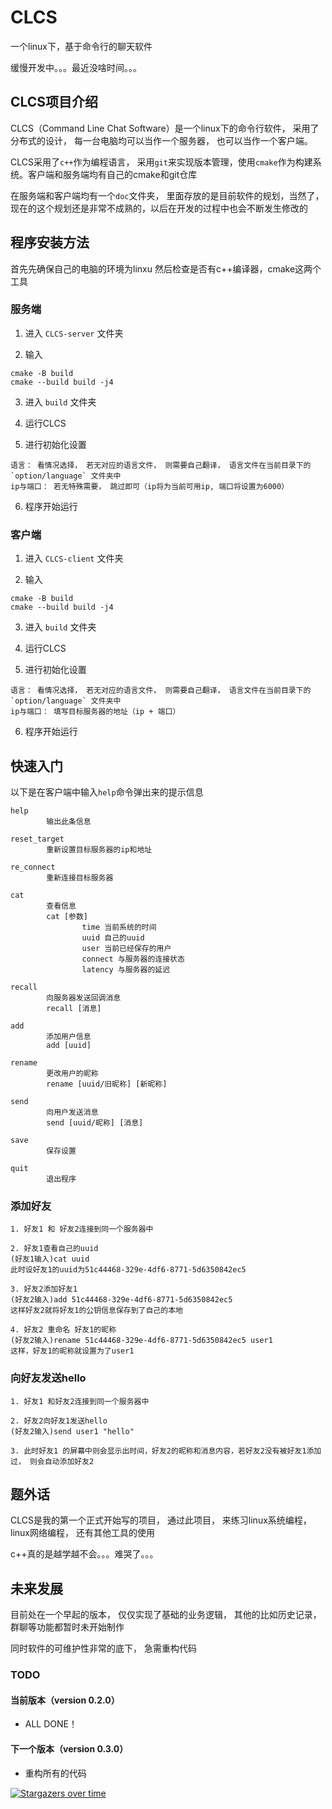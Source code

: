 # CLCS

一个linux下，基于命令行的聊天软件

缓慢开发中。。。最近没啥时间。。。

## CLCS项目介绍

CLCS（Command Line Chat Software）是一个linux下的命令行软件， 采用了分布式的设计， 每一台电脑均可以当作一个服务器， 也可以当作一个客户端。

CLCS采用了`c++`作为编程语言， 采用`git`来实现版本管理，使用`cmake`作为构建系统。客户端和服务端均有自己的cmake和git仓库

在服务端和客户端均有一个`doc`文件夹， 里面存放的是目前软件的规划，当然了，现在的这个规划还是非常不成熟的，以后在开发的过程中也会不断发生修改的



## 程序安装方法

首先先确保自己的电脑的环境为linxu
然后检查是否有c++编译器，cmake这两个工具

### 服务端
1. 进入 `CLCS-server` 文件夹

2. 输入
```
cmake -B build
cmake --build build -j4
```
3. 进入 `build` 文件夹

4. 运行CLCS

5. 进行初始化设置
```
语言： 看情况选择， 若无对应的语言文件， 则需要自己翻译， 语言文件在当前目录下的 `option/language` 文件夹中
ip与端口： 若无特殊需要， 跳过即可（ip将为当前可用ip, 端口将设置为6000）
```
6. 程序开始运行

### 客户端
1. 进入 `CLCS-client` 文件夹

2. 输入
```
cmake -B build
cmake --build build -j4
```
3. 进入 `build` 文件夹

4. 运行CLCS

5. 进行初始化设置
```
语言： 看情况选择， 若无对应的语言文件， 则需要自己翻译， 语言文件在当前目录下的 `option/language` 文件夹中
ip与端口： 填写目标服务器的地址（ip + 端口）
```

6. 程序开始运行

## 快速入门

以下是在客户端中输入`help`命令弹出来的提示信息

```
help
        输出此条信息

reset_target
        重新设置目标服务器的ip和地址

re_connect
        重新连接目标服务器

cat
        查看信息
        cat [参数]
                time 当前系统的时间
                uuid 自己的uuid
                user 当前已经保存的用户
                connect 与服务器的连接状态
                latency 与服务器的延迟

recall
        向服务器发送回调消息
        recall [消息]

add
        添加用户信息
        add [uuid]

rename
        更改用户的昵称
        rename [uuid/旧昵称] [新昵称]

send
        向用户发送消息
        send [uuid/昵称] [消息]

save
        保存设置

quit
        退出程序
```

### 添加好友

```
1. 好友1 和 好友2连接到同一个服务器中

2. 好友1查看自己的uuid
(好友1输入)cat uuid
此时设好友1的uuid为51c44468-329e-4df6-8771-5d6350842ec5

3. 好友2添加好友1
(好友2输入)add 51c44468-329e-4df6-8771-5d6350842ec5
这样好友2就将好友1的公钥信息保存到了自己的本地

4. 好友2 重命名 好友1的昵称
(好友2输入)rename 51c44468-329e-4df6-8771-5d6350842ec5 user1
这样，好友1的昵称就设置为了user1
```

### 向好友发送hello

```
1. 好友1 和好友2连接到同一个服务器中

2. 好友2向好友1发送hello
(好友2输入)send user1 "hello"

3. 此时好友1 的屏幕中则会显示出时间，好友2的昵称和消息内容，若好友2没有被好友1添加过， 则会自动添加好友2
```


## 题外话

CLCS是我的第一个正式开始写的项目， 通过此项目， 来练习linux系统编程， linux网络编程， 还有其他工具的使用

c++真的是越学越不会。。。难哭了。。。

## 未来发展

目前处在一个早起的版本， 仅仅实现了基础的业务逻辑， 其他的比如历史记录， 群聊等功能都暂时未开始制作

同时软件的可维护性非常的底下， 急需重构代码

### TODO

#### 当前版本（version 0.2.0）

* ALL DONE！

#### 下一个版本（version 0.3.0）

* 重构所有的代码

[![Stargazers over time](https://starchart.cc/ghost-him/CLCS.svg)](https://starchart.cc/ghost-him/CLCS)

